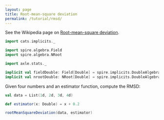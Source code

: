 ```yaml
---
layout: page
title: Root-mean-square deviation
permalink: /tutorial/rmsd/
---
```


See the Wikipedia page on
[Root-mean-square deviation](https://en.wikipedia.org/wiki/Root-mean-square_deviation).

```scala mdoc:silent
import cats.implicits._

import spire.algebra.Field
import spire.algebra.NRoot

import axle.stats._

implicit val fieldDouble: Field[Double] = spire.implicits.DoubleAlgebra
implicit val nrootDouble: NRoot[Double] = spire.implicits.DoubleAlgebra
```

Given four numbers and an estimator function, compute the RMSD:

```scala mdoc
val data = List(1d, 2d, 3d, 4d)

def estimator(x: Double) = x + 0.2

rootMeanSquareDeviation(data, estimator)
```
